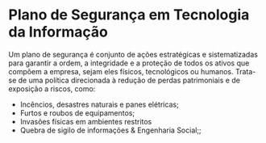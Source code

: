 # Plano de Segurança em Tecnologia da Informação

Um plano de segurança é conjunto de ações estratégicas e sistematizadas para garantir a ordem, a integridade e a proteção de todos os ativos que compõem a empresa, 
sejam eles físicos, tecnológicos ou humanos. Trata-se de uma política direcionada à redução de perdas patrimoniais e de exposição a riscos, como:

* Incêncios, desastres naturais e panes elétricas;
* Furtos e roubos de equipamentos;
* Invasões físicas em ambientes restritos
* Quebra de sigilo de informações & Engenharia Social;;


